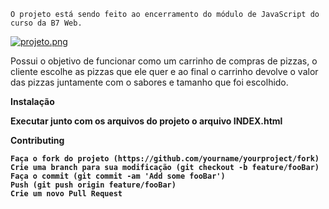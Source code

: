 

    O projeto está sendo feito ao encerramento do módulo de JavaScript do curso da B7 Web.
    
[![projeto.png](https://i.postimg.cc/fyhmhKH4/projeto.png)](https://postimg.cc/sQwvYpdK)


   Possui o objetivo de funcionar como um carrinho de compras de pizzas, o cliente escolhe as pizzas que ele quer e ao final            o carrinho devolve o valor das pizzas juntamente com o sabores e tamanho que foi escolhido.
   
   

<b>Instalação<b>

  Executar junto com os arquivos do projeto o arquivo INDEX.html



Contributing

    Faça o fork do projeto (https://github.com/yourname/yourproject/fork)
    Crie uma branch para sua modificação (git checkout -b feature/fooBar)
    Faça o commit (git commit -am 'Add some fooBar')
    Push (git push origin feature/fooBar)
    Crie um novo Pull Request

